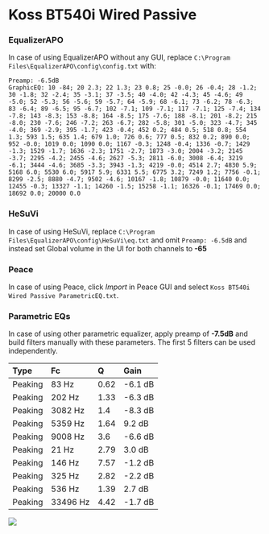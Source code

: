 # Koss BT540i Wired Passive

### EqualizerAPO
In case of using EqualizerAPO without any GUI, replace `C:\Program Files\EqualizerAPO\config\config.txt`
with:
```
Preamp: -6.5dB
GraphicEQ: 10 -84; 20 2.3; 22 1.3; 23 0.8; 25 -0.0; 26 -0.4; 28 -1.2; 30 -1.8; 32 -2.4; 35 -3.1; 37 -3.5; 40 -4.0; 42 -4.3; 45 -4.6; 49 -5.0; 52 -5.3; 56 -5.6; 59 -5.7; 64 -5.9; 68 -6.1; 73 -6.2; 78 -6.3; 83 -6.4; 89 -6.5; 95 -6.7; 102 -7.1; 109 -7.1; 117 -7.1; 125 -7.4; 134 -7.8; 143 -8.3; 153 -8.8; 164 -8.5; 175 -7.6; 188 -8.1; 201 -8.2; 215 -8.0; 230 -7.6; 246 -7.2; 263 -6.7; 282 -5.8; 301 -5.0; 323 -4.7; 345 -4.0; 369 -2.9; 395 -1.7; 423 -0.4; 452 0.2; 484 0.5; 518 0.8; 554 1.3; 593 1.5; 635 1.4; 679 1.0; 726 0.6; 777 0.5; 832 0.2; 890 0.0; 952 -0.0; 1019 0.0; 1090 0.0; 1167 -0.3; 1248 -0.4; 1336 -0.7; 1429 -1.3; 1529 -1.7; 1636 -2.3; 1751 -2.7; 1873 -3.0; 2004 -3.2; 2145 -3.7; 2295 -4.2; 2455 -4.6; 2627 -5.3; 2811 -6.0; 3008 -6.4; 3219 -6.1; 3444 -4.6; 3685 -3.3; 3943 -1.3; 4219 -0.0; 4514 2.7; 4830 5.9; 5168 6.0; 5530 6.0; 5917 5.9; 6331 5.5; 6775 3.2; 7249 1.2; 7756 -0.1; 8299 -2.5; 8880 -4.7; 9502 -4.6; 10167 -1.8; 10879 -0.0; 11640 0.0; 12455 -0.3; 13327 -1.1; 14260 -1.5; 15258 -1.1; 16326 -0.1; 17469 0.0; 18692 0.0; 20000 0.0
```

### HeSuVi
In case of using HeSuVi, replace `C:\Program Files\EqualizerAPO\config\HeSuVi\eq.txt` and omit `Preamp:
-6.5dB` and instead set Global volume in the UI for both channels to **-65**

### Peace
In case of using Peace, click *Import* in Peace GUI and select `Koss BT540i Wired Passive ParametricEQ.txt`.

### Parametric EQs
In case of using other parametric equalizer, apply preamp of **-7.5dB** and build filters manually with
these parameters. The first 5 filters can be used independently.

| Type    | Fc       |    Q | Gain    |
|:--------|:---------|:-----|:--------|
| Peaking | 83 Hz    | 0.62 | -6.1 dB |
| Peaking | 202 Hz   | 1.33 | -6.3 dB |
| Peaking | 3082 Hz  | 1.4  | -8.3 dB |
| Peaking | 5359 Hz  | 1.64 | 9.2 dB  |
| Peaking | 9008 Hz  | 3.6  | -6.6 dB |
| Peaking | 21 Hz    | 2.79 | 3.0 dB  |
| Peaking | 146 Hz   | 7.57 | -1.2 dB |
| Peaking | 325 Hz   | 2.82 | -2.2 dB |
| Peaking | 536 Hz   | 1.39 | 2.7 dB  |
| Peaking | 33496 Hz | 4.42 | -1.7 dB |

![](https://raw.githubusercontent.com/jaakkopasanen/AutoEq/master/results/innerfidelity/sbaf-serious/Koss%20BT540i%20Wired%20Passive/Koss%20BT540i%20Wired%20Passive.png)